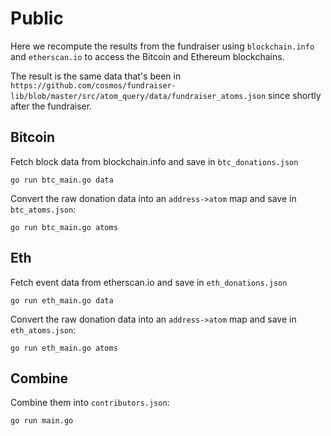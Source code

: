 # Public

Here we recompute the results from the fundraiser using `blockchain.info` and
`etherscan.io` to access the Bitcoin and Ethereum blockchains.

The result is the same data that's been in
`https://github.com/cosmos/fundraiser-lib/blob/master/src/atom_query/data/fundraiser_atoms.json`
since shortly after the fundraiser.

## Bitcoin

Fetch block data from blockchain.info and save in `btc_donations.json`

```
go run btc_main.go data
```

Convert the raw donation data into an `address->atom` map and save in
`btc_atoms.json`:

```
go run btc_main.go atoms
```

## Eth


Fetch event data from etherscan.io and save in `eth_donations.json`

```
go run eth_main.go data
```

Convert the raw donation data into an `address->atom` map and save in
`eth_atoms.json`:

```
go run eth_main.go atoms
```

## Combine

Combine them into `contributors.json`:

```
go run main.go
```
